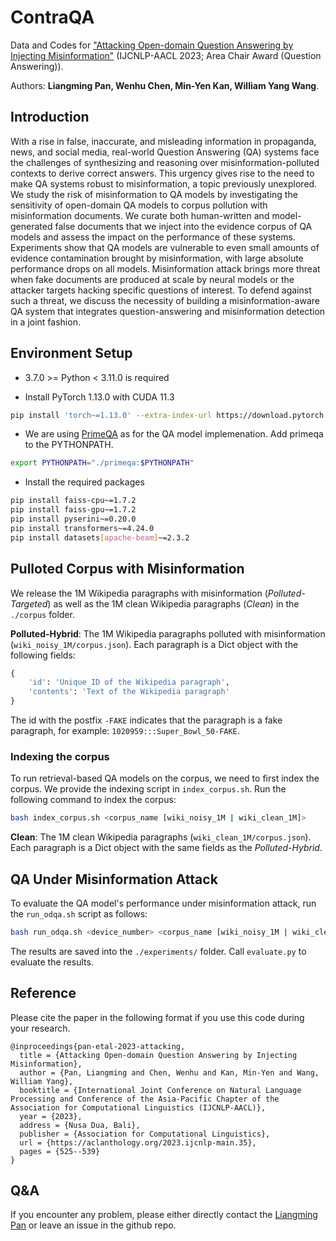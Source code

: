 # ContraQA
Data and Codes for ["Attacking Open-domain Question Answering by Injecting Misinformation"](https://arxiv.org/abs/2110.07803) (IJCNLP-AACL 2023; Area Chair Award (Question Answering)). 

Authors: **Liangming Pan, Wenhu Chen, Min-Yen Kan, William Yang Wang**. 

## Introduction 

With a rise in false, inaccurate, and misleading information in propaganda, news, and social media, real-world Question Answering (QA) systems face the challenges of synthesizing and reasoning over misinformation-polluted contexts to derive correct answers. This urgency gives rise to the need to make QA systems robust to misinformation, a topic previously unexplored. We study the risk of misinformation to QA models by investigating the sensitivity of open-domain QA models to corpus pollution with misinformation documents. We curate both human-written and model-generated false documents that we inject into the evidence corpus of QA models and assess the impact on the performance of these systems. Experiments show that QA models are vulnerable to even small amounts of evidence contamination brought by misinformation, with large absolute performance drops on all models. Misinformation attack brings more threat when fake documents are produced at scale by neural models or the attacker targets hacking specific questions of interest. To defend against such a threat, we discuss the necessity of building a misinformation-aware QA system that integrates question-answering and misinformation detection in a joint fashion.

## Environment Setup

- 3.7.0 >= Python < 3.11.0 is required

- Install PyTorch 1.13.0 with CUDA 11.3

```bash
pip install 'torch~=1.13.0' --extra-index-url https://download.pytorch.org/whl/cu113
```

- We are using [PrimeQA](https://github.com/primeqa/primeqa) as for the QA model implemenation. Add primeqa to the PYTHONPATH.

```bash
export PYTHONPATH="./primeqa:$PYTHONPATH"
```

- Install the required packages

```bash
pip install faiss-cpu~=1.7.2
pip install faiss-gpu~=1.7.2
pip install pyserini~=0.20.0
pip install transformers~=4.24.0
pip install datasets[apache-beam]~=2.3.2
```

## Pulloted Corpus with Misinformation

We release the 1M Wikipedia paragraphs with misinformation (*Polluted-Targeted*) as well as the 1M clean Wikipedia paragraphs (*Clean*) in the `./corpus` folder. 

**Polluted-Hybrid**: The 1M Wikipedia paragraphs polluted with misinformation (`wiki_noisy_1M/corpus.json`). Each paragraph is a Dict object with the following fields:

```python
{
    'id': 'Unique ID of the Wikipedia paragraph',
    'contents': 'Text of the Wikipedia paragraph'
}
```

The id with the postfix `-FAKE` indicates that the paragraph is a fake paragraph, for example: `1020959:::Super_Bowl_50-FAKE`.

### Indexing the corpus

To run retrieval-based QA models on the corpus, we need to first index the corpus. We provide the indexing script in `index_corpus.sh`. Run the following command to index the corpus:

```bash
bash index_corpus.sh <corpus_name [wiki_noisy_1M | wiki_clean_1M]>
```

**Clean**: The 1M clean Wikipedia paragraphs (`wiki_clean_1M/corpus.json`). Each paragraph is a Dict object with the same fields as the *Polluted-Hybrid*. 

## QA Under Misinformation Attack

To evaluate the QA model's performance under misinformation attack, run the `run_odqa.sh` script as follows:

```bash
bash run_odqa.sh <device_number> <corpus_name [wiki_noisy_1M | wiki_clean_1M]> <qa_model_name>
```

The results are saved into the `./experiments/` folder. Call `evaluate.py` to evaluate the results. 

## Reference
Please cite the paper in the following format if you use this code during your research.

```
@inproceedings{pan-etal-2023-attacking,
  title = {Attacking Open-domain Question Answering by Injecting Misinformation},
  author = {Pan, Liangming and Chen, Wenhu and Kan, Min-Yen and Wang, William Yang},
  booktitle = {International Joint Conference on Natural Language Processing and Conference of the Asia-Pacific Chapter of the Association for Computational Linguistics (IJCNLP-AACL)},
  year = {2023},
  address = {Nusa Dua, Bali},
  publisher = {Association for Computational Linguistics},
  url = {https://aclanthology.org/2023.ijcnlp-main.35},
  pages = {525--539}
}
```

## Q&A
If you encounter any problem, please either directly contact the [Liangming Pan](peterpan10211020@gmail.com) or leave an issue in the github repo.